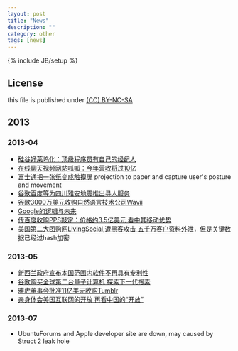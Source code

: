 ```yaml
---
layout: post
title: "News"
description: ""
category: other
tags: [news]
---
```

{% include JB/setup %}
## License
this file is published under [(CC) BY-NC-SA](http://creativecommons.org/licenses/by-nc-sa/3.0/)


## 2013
### 2013-04
* [硅谷好莱坞化：顶级程序员有自己的经纪人](http://money.163.com/13/0411/15/8S6M27S600254TFQ.html)
* [在线聊天视频网站呱呱：今年营收将过10亿](http://tech.163.com/13/0417/17/8SMABFVG000915BF.html)
* [富士通把一张纸变成触摸屏](http://tech.163.com/13/0417/06/8SL4H57Q000915BD.html) projection to paper and capture user's posture and movement
* [谷歌百度等为四川雅安地震推出寻人服务](http://tech.163.com/13/0420/17/8STVCG96000915BF.html)
* [谷歌3000万美元收购自然语言技术公司Wavii](http://tech.163.com/13/0424/04/8T6SJBH5000915BF.html)
* [Google的逻辑与未来](http://tech.163.com/13/0424/08/8T7AK5UL000915BF_all.html#p1)
* [传百度收购PPS敲定：价格约3.5亿美元 看中其移动优势](http://tech.163.com/13/0425/08/8T9V3BQP000915BF.html)
* [美国第二大团购网LivingSocial,遭黑客攻击 五千万客户资料外泄](http://tech.163.com/13/0427/06/8TET2N3K000915BF.html)，但是关键数据已经过hash加密
### 2013-05
* [新西兰政府宣布本国范围内软件不再具有专利性](http://tech.163.com/13/0513/08/8UO9N6L200094MOK.html)
* [谷歌购买全球第二台量子计算机 探索下一代搜索](http://tech.163.com/13/0517/03/8V2336FK000915BF.html)
* [雅虎董事会批准11亿美元收购Tumblr](http://tech.163.com/13/0520/01/8V9H7OLH000915BF.html)
* [亲身体会美国互联网的开放 再看中国的“开放”](http://tech.163.com/13/0527/09/8VSD6RNP000948V8.html)

### 2013-07
* UbuntuForums and Apple developer site are down, may caused by Struct 2 leak hole
